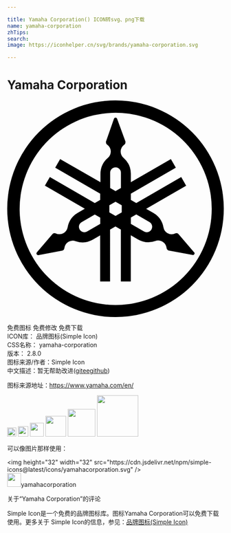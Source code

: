 ```yaml
---

title: Yamaha Corporation() ICON转svg、png下载
name: yamaha-corporation
zhTips: 
search: 
image: https://iconhelper.cn/svg/brands/yamaha-corporation.svg

---
```


# Yamaha Corporation  <small style="font-size: 60%;font-weight: 100"></small>

<div id="svg" class="svg-wrap">
<svg role="img" xmlns="http://www.w3.org/2000/svg" viewBox="0 0 24 24"><title>Yamaha Corporation icon</title><path d="M12 0a12 12 0 1012 12A12 12 0 0012 0zm-.412 1.377A10.648 10.648 0 0122.664 12 10.648 10.648 0 0112 22.664a10.648 10.648 0 01-.412-21.287zM12 1.9a.184.184 0 00-.172.131l-.883 2.526a.39.39 0 000 .097.3.3 0 00.133.25.926.926 0 01.074 1.465 2.345 2.345 0 00-.82 1.79v.903L5.865 6.498l-.547.953 4.987 2.877v.692l-.602.347-4.978-2.88-.551.954L8.602 12l-.782.45a2.345 2.345 0 00-1.127 1.616.93.93 0 01-1.312.668.293.293 0 00-.277 0 .324.324 0 00-.079.063l-1.742 2.037a.188.188 0 00.176.305l2.633-.493a.36.36 0 00.09-.035.3.3 0 00.152-.238.926.926 0 011.232-.781 2.345 2.345 0 001.954-.184l.78-.451v5.104h1.098v-5.756l.598-.344.598.344v5.756h1.1v-5.123l.78.45a2.345 2.345 0 001.954.184.926.926 0 011.234.782.285.285 0 00.149.238.36.36 0 00.09.035l2.634.492a.184.184 0 00.176-.305l.004.02-1.744-2.037a.39.39 0 00-.075-.063.3.3 0 00-.28 0 .938.938 0 01-.864-.035.93.93 0 01-.434-.633 2.368 2.368 0 00-1.14-1.609l-.782-.45 4.436-2.558-.549-.955-4.98 2.873-.602-.347v-.692l4.985-2.877-.547-.953L13.7 9.062v-.904a2.345 2.345 0 00-.803-1.789.922.922 0 01.079-1.465.309.309 0 00.128-.25.27.27 0 000-.097L12.18 2.03a.184.184 0 00-.18-.13zm.021 5.512a.598.598 0 01.58.598V9.7l-.597.347-.598-.348V8.01a.598.598 0 01.615-.597zm-.017 3.818l.687.391v.781l-.687.391-.688-.39v-.782zm2.299 1.403l1.46.847a.598.598 0 01.223.817v.004a.602.602 0 01-.82.219l-1.465-.844v-.696zm-4.596.004l.602.347v.692l-1.465.844a.598.598 0 11-.598-1.036z"/></svg>
</div>
<detail full-name='yamaha-corporation'></detail>

<div class="detail-page">
<p>
<span><span class="badge-success badge">免费图标</span> <span class="badge-success badge">免费修改</span>  <span class="badge-success badge">免费下载</span> </span>
<br/>
<span>
ICON库：
<span class="badge-secondary badge">品牌图标(Simple Icon)</span> 
</span>
<br/>
<span>
CSS名称：
<span class="badge-secondary badge">yamaha-corporation</span> 
</span>

<br/>
<span>
版本：
<span class="badge-secondary badge">2.8.0</span> 
</span>
<br/>
<span>图标来源/作者：<span class="badge-light badge">Simple Icon</span></span> 
<br/>
<span class="zh-detail">中文描述：暂无<span class="help-link"><span>帮助改进</span>(<a href="https://gitee.com/liuwave/icon-helper/edit/master/json/brands/yamaha-corporation.json" target="_blank" rel="noopener noreferrer">gitee</a><a href="https://github.com/liuwave/icon-helper/edit/master/json/brands/yamaha-corporation.json" target="_blank" rel="noopener noreferrer">github</a></span>)</span><br/>
</p>
</div><div class="description description alert alert-light"><p>图标来源地址：<a href="https://www.yamaha.com/en/" target="_blank" rel="noopener noreferrer">https://www.yamaha.com/en/</a></p></div>
<div class="alert alert-dark">
<img height="21" width="21" src="https://cdn.jsdelivr.net/npm/simple-icons@latest/icons/yamahacorporation.svg" />
<img height="24" width="24" src="https://cdn.jsdelivr.net/npm/simple-icons@latest/icons/yamahacorporation.svg" />
<img height="32" width="32" src="https://cdn.jsdelivr.net/npm/simple-icons@latest/icons/yamahacorporation.svg" />
<img height="48" width="48" src="https://cdn.jsdelivr.net/npm/simple-icons@latest/icons/yamahacorporation.svg" />
<img height="64" width="64" src="https://cdn.jsdelivr.net/npm/simple-icons@latest/icons/yamahacorporation.svg" />
<img height="96" width="96" src="https://cdn.jsdelivr.net/npm/simple-icons@latest/icons/yamahacorporation.svg" />

</div>
<div>
  <p>可以像图片那样使用：    
  </p>
  <div class="alert alert-primary" style="font-size: 14px">
    &lt;img height="32" width="32" src="https://cdn.jsdelivr.net/npm/simple-icons@latest/icons/yamahacorporation.svg" /&gt;
    <copy-btn content='<img height="32" width="32" src="https://cdn.jsdelivr.net/npm/simple-icons@latest/icons/yamahacorporation.svg" />'></copy-btn>
  </div>
  <div class="alert alert-secondary">
    <img height="32" width="32" src="https://cdn.jsdelivr.net/npm/simple-icons@latest/icons/yamahacorporation.svg" />yamahacorporation
    <copy-btn content="yamahacorporation" btn-title="复制图标名称"></copy-btn>
  </div>
</div>

<Vssue title="关于“Yamaha Corporation”的评论" >关于“Yamaha Corporation”的评论</Vssue>


<div><p>Simple Icon是一个免费的品牌图标库。图标Yamaha Corporation可以免费下载使用。更多关于  Simple Icon的信息，参见：<a target="_blank" href="https://iconhelper.cn/brands.html">品牌图标(Simple Icon)</a>
</p></div>

